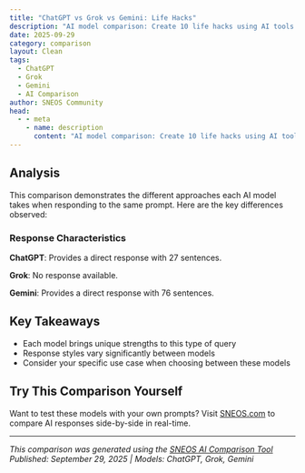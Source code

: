 ```yaml
---
title: "ChatGPT vs Grok vs Gemini: Life Hacks"
description: "AI model comparison: Create 10 life hacks using AI tools that most people don't know about but should..."
date: 2025-09-29
category: comparison
layout: Clean
tags:
  - ChatGPT
  - Grok
  - Gemini
  - AI Comparison
author: SNEOS Community
head:
  - - meta
    - name: description
      content: "AI model comparison: Create 10 life hacks using AI tools that most people don't know about but should..."
---
```


<ChatComparison
  title="ChatGPT vs Grok vs Gemini: Life Hacks"
  prompt="Create 10 life hacks using AI tools that most people don't know about but should"
  :responses='{
    "ChatGPT": "Sure! Here are 10 lesser-known life hacks using AI tools that can boost your productivity, creativity, and everyday convenience:\n\n1. **AI-Powered Meeting Summaries**  \nUse AI meeting assistants like Otter.ai or Fireflies.ai to automatically transcribe and summarize your meetings. This saves time on note-taking and helps you quickly review key points without re-listening.\n\n2. **Instant Email Prioritization**  \nTools like SaneBox or Gmail\u2019s Smart Compose use AI to filter and prioritize emails for you, highlighting the most important messages and deferring less urgent ones to a later time.\n\n3. **Smart Document Search with AI**  \nInstead of manually searching through piles of documents, use AI-powered search tools like Algolia or Microsoft\u2019s Semantic Search in Office 365 to find relevant files and passages based on natural language queries.\n\n4. **AI Style and Tone Editor for Writing**  \nBeyond grammar, apps like Grammarly and Hemingway use AI to adjust your writing\u2019s style, tone, and clarity, ensuring your emails or reports sound professional and are easy to understand.\n\n5. **Automatic Photo Enhancement and Tagging**  \nUse AI photo tools like Luminar AI or Google Photos\u0027 AI features to automatically enhance image quality, remove unwanted objects, and tag photos by content or people without manual sorting.\n\n6. **AI-Powered Personal Finance Insights**  \nApps such as Cleo or Emma analyze your spending habits with AI and can suggest personalized budgeting tips, detect unusual transactions, or help you find ways to save money effortlessly.\n\n7. **Voice to Task List Conversion**  \nUse AI assistants like Microsoft Cortana or Google Assistant to convert your voice commands into task lists automatically, making hands-free productivity seamless.\n\n8. **Smart Resume Optimization**  \nAI tools like Jobscan or Rezi analyze your resume against job descriptions, providing instant feedback on keywords and formatting to increase your chances of passing recruiter software.\n\n9. **Language Translation \u0026 Pronunciation Practice**  \nAI apps like DeepL Translator and ELSA Speak don\u2019t just translate text but also help you practice pronunciation interactively, perfect for language learners or travelers wanting to speak more naturally.\n\n10. **AI-Generated Brainstorming Help**  \nWhen stuck on ideas, products like ChatGPT or Jasper.ai can generate fresh ideas for projects, content, or creative problem solving based on simple prompts, acting like a 24/7 brainstorming partner.\n\nThese AI hacks can subtly but powerfully improve your daily life in ways many people haven\u2019t yet discovered. Would you like me to help you get started with any of these?",
    "Grok": "*No response available from Grok*",
    "Gemini": "{\n  \u0022candidates\u0022: [\n    {\n      \u0022content\u0022: {\n        \u0022parts\u0022: [\n          {\n            \u0022text\u0022: \u0022Okay, here are 10 life hacks using AI tools that are relatively unknown but potentially highly useful:\\n\\n**1.  AI-Powered Meal Planning Based on Leftovers (GPT, Recipe Generators):**\\n\\n*   **The Problem:** You have random leftovers and no inspiration.\\n*   **The Hack:** Use a combination of GPT and AI recipe generators (e.g., Recipe Generator, Copy.ai recipe generator) to input your leftover ingredients. The AI will generate recipe ideas that cleverly utilize everything you have, minimizing food waste and saving money. Experiment with different prompts like \\\u0022create a budget-friendly recipe using leftover chicken, rice, and broccoli\\\u0022 for the best results.\\n*   **AI Tool Focus:** GPT-3.5/4 via a chatbot, AI-powered recipe generator.\\n\\n**2.  AI-Driven Personalized News Summaries (Summarization Tools):**\\n\\n*   **The Problem:** Overwhelmed by the sheer volume of news and need to stay informed efficiently.\\n*   **The Hack:** Use an AI summarization tool (like Summarizer, Quillbot, or even the summarization features built into some news aggregator apps like Feedly with its AI capabilities) to create tailored news digests. You can specify topics of interest, desired length, and even sentiment (positive, negative, neutral) to get the news that *matters* to you without the fluff.  This saves time and reduces news anxiety.\\n*   **AI Tool Focus:** AI-powered text summarization.\\n\\n**3.  AI-Enhanced Vocabulary Building Through Targeted Reading (Vocabulary Builders):**\\n\\n*   **The Problem:** Wanting to expand your vocabulary in a practical and efficient way.\\n*   **The Hack:** Use an AI-powered vocabulary builder that analyzes the text you\u0027re reading (articles, books) and identifies challenging words based on your current vocabulary level.  The AI can then provide definitions, synonyms, and even example sentences, all within the context of your reading material. This integrates vocabulary learning into your regular reading habits. Apps like Membean use adaptive learning algorithms and fall into this category.\\n*   **AI Tool Focus:** NLP-powered vocabulary analysis and adaptive learning algorithms.\\n\\n**4.  AI-Generated Background Noise for Enhanced Focus (Noise Generators):**\\n\\n*   **The Problem:** Distractions hindering your concentration.\\n*   **The Hack:**  Instead of generic white noise, use AI noise generators like Noise Modulator that can create customized soundscapes that are designed to enhance focus.  Some AI tools can even adapt the noise based on your activity or time of day. You can create ambient sounds for coding, writing, relaxing, and more.\\n*   **AI Tool Focus:** AI-generated sound synthesis and adaptive noise profiles.\\n\\n**5.  AI-Optimized Job Application Tailoring (GPT, Jobscan):**\\n\\n*   **The Problem:** Spending hours tailoring your resume and cover letter to each job application.\\n*   **The Hack:** Use a combination of Jobscan (or similar ATS analysis tool) and GPT.  First, upload your resume and the job description to Jobscan to identify keywords and areas for improvement. Then, use GPT to rewrite sections of your resume and create a tailored cover letter that specifically addresses the job requirements, highlighting your relevant skills and experience. Feed GPT the Jobscan analysis for better results.\\n*   **AI Tool Focus:** ATS (Applicant Tracking System) analysis, GPT for text generation.\\n\\n**6.  AI-Powered Personalized Workout Plans (AI Fitness Apps):**\\n\\n*   **The Problem:**  Following generic workout plans that aren\u0027t tailored to your body or goals.\\n*   **The Hack:**  Use AI fitness apps like BetterMe or Fitbod. These apps collect data on your fitness level, goals, available equipment, and workout preferences. The AI then generates a personalized workout plan that adapts as you progress, ensuring you\u0027re always challenged and seeing results.\\n*   **AI Tool Focus:** Machine learning algorithms for fitness plan optimization.\\n\\n**7.  AI-Generated Study Notes and Explanations (GPT, Otter.ai):**\\n\\n*   **The Problem:** Struggling to take effective notes in class or understand complex concepts.\\n*   **The Hack:** Use Otter.ai to transcribe lectures or meetings. Then, feed the transcript into GPT and ask it to:\\n    *   Summarize the key concepts.\\n    *   Explain specific topics in simpler terms.\\n    *   Generate potential exam questions.\\n    This creates a personalized study guide based on the actual material covered in class.\\n*   **AI Tool Focus:** Speech-to-text transcription (Otter.ai), GPT for summarization and explanation.\\n\\n**8.  AI-Driven Expense Tracking and Budgeting (Expense Trackers):**\\n\\n*   **The Problem:** Managing personal finances and tracking expenses is time-consuming.\\n*   **The Hack:** Use an AI-powered expense tracker like Wally or Mint with its AI Insights. These apps automatically categorize your transactions, identify spending patterns, and provide personalized insights to help you stay on budget and achieve your financial goals.  Some can even predict future expenses.\\n*   **AI Tool Focus:** Machine learning for transaction categorization and financial prediction.\\n\\n**9.  AI-Powered Travel Itinerary Optimization (Travel Planning Apps):**\\n\\n*   **The Problem:**  Planning trips can be stressful and time-consuming.\\n*   **The Hack:** Use an AI-powered travel planning app (like Roam Around or Wanderlog with its AI trip planner). These apps can generate personalized itineraries based on your interests, budget, and travel dates.  The AI can optimize your route, suggest activities, and even book accommodations and transportation.\\n*   **AI Tool Focus:**  AI-powered itinerary generation and optimization.\\n\\n**10. AI-Powered Language Learning Companion (Language Learning Apps):**\\n\\n*   **The Problem:**  Practicing speaking a new language and getting constructive feedback is challenging.\\n*   **The Hack:** Use language learning apps that incorporate AI conversation partners.  These AI companions can engage in realistic conversations with you, provide instant feedback on your pronunciation and grammar, and adapt to your learning pace. Apps like Duolingo and Babbel have AI-driven components, and there are emerging AI-dedicated conversational language practice tools.\\n*   **AI Tool Focus:**  Natural Language Processing (NLP) for conversational AI and language analysis.\\n\\nThese hacks demonstrate just a few of the creative ways AI tools can be used to improve various aspects of daily life. The key is to experiment with different tools and prompts to find what works best for you. Good luck!\\n\u0022\n          }\n        ],\n        \u0022role\u0022: \u0022model\u0022\n      },\n      \u0022finishReason\u0022: \u0022STOP\u0022,\n      \u0022avgLogprobs\u0022: -0.55228625195738013\n    }\n  ],\n  \u0022usageMetadata\u0022: {\n    \u0022promptTokenCount\u0022: 19,\n    \u0022candidatesTokenCount\u0022: 1377,\n    \u0022totalTokenCount\u0022: 1396,\n    \u0022promptTokensDetails\u0022: [\n      {\n        \u0022modality\u0022: \u0022TEXT\u0022,\n        \u0022tokenCount\u0022: 19\n      }\n    ],\n    \u0022candidatesTokensDetails\u0022: [\n      {\n        \u0022modality\u0022: \u0022TEXT\u0022,\n        \u0022tokenCount\u0022: 1377\n      }\n    ]\n  },\n  \u0022modelVersion\u0022: \u0022gemini-2.0-flash\u0022,\n  \u0022responseId\u0022: \u0022YXLaaOOcKrWYvdIPhaP9kAQ\u0022\n}\n"
  }'
  published-date="11:52"
/>

## Analysis

This comparison demonstrates the different approaches each AI model takes when responding to the same prompt. Here are the key differences observed:

### Response Characteristics

**ChatGPT**: Provides a direct response with 27 sentences. 

**Grok**: No response available.

**Gemini**: Provides a direct response with 76 sentences. 

## Key Takeaways

- Each model brings unique strengths to this type of query
- Response styles vary significantly between models
- Consider your specific use case when choosing between these models

## Try This Comparison Yourself

Want to test these models with your own prompts? Visit [SNEOS.com](https://sneos.com) to compare AI responses side-by-side in real-time.

---

*This comparison was generated using the [SNEOS AI Comparison Tool](https://sneos.com)*
*Published: September 29, 2025 | Models: ChatGPT, Grok, Gemini*
